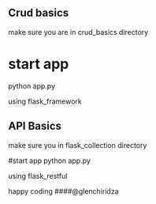 ## Crud basics
make sure you are in crud_basics directory
# start app
python app.py

using flask_framework

## API Basics
make sure you in flask_collection directory

#start app
python app.py


using flask_restful

happy coding
####@glenchiridza